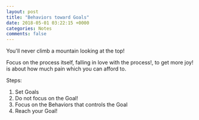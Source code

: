 ```yaml
---
layout: post
title: "Behaviors toward Goals"
date: 2018-05-01 03:22:15 +0000
categories: Notes
comments: false
---
```

You'll never climb a mountain looking at the top!

Focus on the process itself, falling in love with the process!, to get more joy! is about how much pain which you can afford to.

Steps:
1. Set Goals
2. Do not focus on the Goal!
3. Focus on the Behaviors that controls the Goal
4. Reach your Goal!
